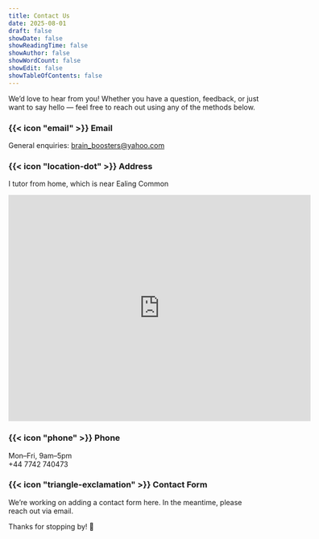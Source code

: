 ```yaml
---
title: Contact Us
date: 2025-08-01
draft: false
showDate: false
showReadingTime: false
showAuthor: false
showWordCount: false
showEdit: false
showTableOfContents: false
---
```


We’d love to hear from you! Whether you have a question, feedback, or just want to say hello — feel free to reach out using any of the methods below.
### {{< icon "email" >}}  Email

General enquiries: [brain_boosters@yahoo.com](mailto:brain_boosters@yahoo.com)  

### {{< icon "location-dot" >}}  Address

I tutor from home, which is near Ealing Common 

<iframe src="https://www.google.com/maps/embed?pb=!1m18!1m12!1m3!1d2483.138924899305!2d-0.2879695224415169!3d51.51066721046345!2m3!1f0!2f0!3f0!3m2!1i1024!2i768!4f13.1!3m3!1m2!1s0x48760dfe94be4e1d%3A0x4cca12e88d3a3b5d!2sFordhook%20Ave%2C%20London!5e0!3m2!1sen!2suk!4v1754459462866!5m2!1sen!2suk" width="600" height="450" style="border:0;" allowfullscreen="" loading="lazy" referrerpolicy="no-referrer-when-downgrade"></iframe>



### {{< icon "phone" >}} Phone

Mon–Fri, 9am–5pm  
+44 7742 740473

### {{< icon "triangle-exclamation" >}} Contact Form

We’re working on adding a contact form here. In the meantime, please reach out via email.

Thanks for stopping by! 👋
```

